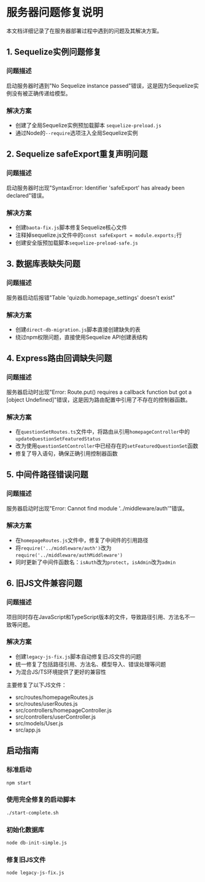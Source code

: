 # 服务器问题修复说明

本文档详细记录了在服务器部署过程中遇到的问题及其解决方案。

## 1. Sequelize实例问题修复

### 问题描述
启动服务器时遇到"No Sequelize instance passed"错误，这是因为Sequelize实例没有被正确传递给模型。

### 解决方案
- 创建了全局Sequelize实例预加载脚本 `sequelize-preload.js`
- 通过Node的`--require`选项注入全局Sequelize实例

## 2. Sequelize safeExport重复声明问题

### 问题描述
启动服务器时出现"SyntaxError: Identifier 'safeExport' has already been declared"错误。

### 解决方案
- 创建`baota-fix.js`脚本修复Sequelize核心文件
- 注释掉sequelize.js文件中的`const safeExport = module.exports;`行
- 创建安全版预加载脚本`sequelize-preload-safe.js`

## 3. 数据库表缺失问题

### 问题描述
服务器启动后报错"Table 'quizdb.homepage_settings' doesn't exist"

### 解决方案
- 创建`direct-db-migration.js`脚本直接创建缺失的表
- 绕过npm权限问题，直接使用Sequelize API创建表结构

## 4. Express路由回调缺失问题

### 问题描述
服务器启动时出现"Error: Route.put() requires a callback function but got a [object Undefined]"错误，这是因为路由配置中引用了不存在的控制器函数。

### 解决方案
- 在`questionSetRoutes.ts`文件中，将路由从引用`homepageController`中的`updateQuestionSetFeaturedStatus`
- 改为使用`questionSetController`中已经存在的`setFeaturedQuestionSet`函数
- 修复了导入语句，确保正确引用控制器函数

## 5. 中间件路径错误问题

### 问题描述
服务器启动时出现"Error: Cannot find module '../middleware/auth'"错误。

### 解决方案
- 在`homepageRoutes.js`文件中，修复了中间件的引用路径
- 将`require('../middleware/auth')`改为`require('../middleware/authMiddleware')`
- 同时更新了中间件函数名：`isAuth`改为`protect`，`isAdmin`改为`admin`

## 6. 旧JS文件兼容问题

### 问题描述
项目同时存在JavaScript和TypeScript版本的文件，导致路径引用、方法名不一致等问题。

### 解决方案
- 创建`legacy-js-fix.js`脚本自动修复旧JS文件的问题
- 统一修复了包括路径引用、方法名、模型导入、错误处理等问题
- 为混合JS/TS环境提供了更好的兼容性

主要修复了以下JS文件：
- src/routes/homepageRoutes.js
- src/routes/userRoutes.js
- src/controllers/homepageController.js 
- src/controllers/userController.js
- src/models/User.js
- src/app.js

## 启动指南

### 标准启动
```bash
npm start
```

### 使用完全修复的启动脚本
```bash
./start-complete.sh
```

### 初始化数据库
```bash
node db-init-simple.js
```

### 修复旧JS文件
```bash
node legacy-js-fix.js
``` 